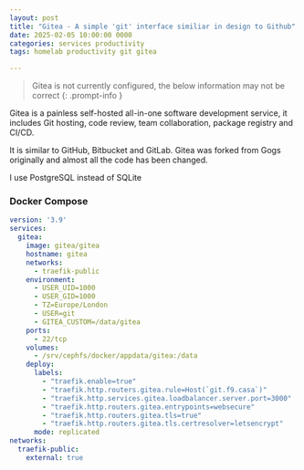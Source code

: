 ```yaml
---
layout: post
title: "Gitea - A simple 'git' interface similiar in design to Github"
date: 2025-02-05 10:00:00 0000
categories: services productivity
tags: homelab productivity git gitea

---
```


> Gitea is not currently configured, the below information may not be correct
{: .prompt-info }

Gitea is a painless self-hosted all-in-one software development service, it includes Git hosting, code review, team collaboration, package registry and CI/CD. 

It is similar to GitHub, Bitbucket and GitLab. Gitea was forked from Gogs originally and almost all the code has been changed.

I use PostgreSQL instead of SQLite

### Docker Compose
```yaml
version: '3.9'
services:
  gitea:
    image: gitea/gitea
    hostname: gitea
    networks:
      - traefik-public
    environment:
      - USER_UID=1000
      - USER_GID=1000
      - TZ=Europe/London
      - USER=git
      - GITEA_CUSTOM=/data/gitea
    ports:
      - 22/tcp
    volumes:
      - /srv/cephfs/docker/appdata/gitea:/data
    deploy:
      labels:
        - "traefik.enable=true"
        - "traefik.http.routers.gitea.rule=Host(`git.f9.casa`)"
        - "traefik.http.services.gitea.loadbalancer.server.port=3000"
        - "traefik.http.routers.gitea.entrypoints=websecure"
        - "traefik.http.routers.gitea.tls=true"
        - "traefik.http.routers.gitea.tls.certresolver=letsencrypt"
      mode: replicated
networks:
  traefik-public:
    external: true
```
